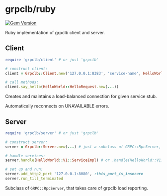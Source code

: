 # grpclb/ruby

[![Gem Version](https://badge.fury.io/rb/grpclb.svg)](https://badge.fury.io/rb/grpclb)

Ruby implementation of grpclb client and server.



## Client

```ruby
require 'grpclb/client' # or just 'grpclb'

# construct client:
client = Grpclb::Client.new('127.0.0.1:8383', 'service-name', HelloWorld::V1::Stub)

# call methods:
client.say_hello(HelloWorld::HelloRequest.new(...))
```

Creates and maintains a load-balanced connection for given service stub.

Automatically reconnects on UNAVAILABLE errors.



## Server

```ruby
require 'grpclb/server' # or just 'grpclb'

# construct server:
server = Grpclb::Server.new(...) # just a subclass of GRPC::RpcServer, same initialize args

# handle services:
server.handle(HelloWorld::V1::ServiceImpl) # or .handle(HelloWorld::V1::ServiceImpl.new)

# set up and run:
server.add_http2_port '127.0.0.1:8080', :this_port_is_insecure
server.run_till_terminated
```

Subclass of `GRPC::RpcServer`, that takes care of grpclb load reporting.
